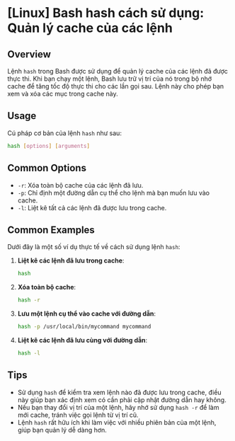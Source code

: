# [Linux] Bash hash cách sử dụng: Quản lý cache của các lệnh

## Overview
Lệnh `hash` trong Bash được sử dụng để quản lý cache của các lệnh đã được thực thi. Khi bạn chạy một lệnh, Bash lưu trữ vị trí của nó trong bộ nhớ cache để tăng tốc độ thực thi cho các lần gọi sau. Lệnh này cho phép bạn xem và xóa các mục trong cache này.

## Usage
Cú pháp cơ bản của lệnh `hash` như sau:
```bash
hash [options] [arguments]
```

## Common Options
- `-r`: Xóa toàn bộ cache của các lệnh đã lưu.
- `-p`: Chỉ định một đường dẫn cụ thể cho lệnh mà bạn muốn lưu vào cache.
- `-l`: Liệt kê tất cả các lệnh đã được lưu trong cache.

## Common Examples
Dưới đây là một số ví dụ thực tế về cách sử dụng lệnh `hash`:

1. **Liệt kê các lệnh đã lưu trong cache**:
   ```bash
   hash
   ```

2. **Xóa toàn bộ cache**:
   ```bash
   hash -r
   ```

3. **Lưu một lệnh cụ thể vào cache với đường dẫn**:
   ```bash
   hash -p /usr/local/bin/mycommand mycommand
   ```

4. **Liệt kê các lệnh đã lưu cùng với đường dẫn**:
   ```bash
   hash -l
   ```

## Tips
- Sử dụng `hash` để kiểm tra xem lệnh nào đã được lưu trong cache, điều này giúp bạn xác định xem có cần phải cập nhật đường dẫn hay không.
- Nếu bạn thay đổi vị trí của một lệnh, hãy nhớ sử dụng `hash -r` để làm mới cache, tránh việc gọi lệnh từ vị trí cũ.
- Lệnh `hash` rất hữu ích khi làm việc với nhiều phiên bản của một lệnh, giúp bạn quản lý dễ dàng hơn.